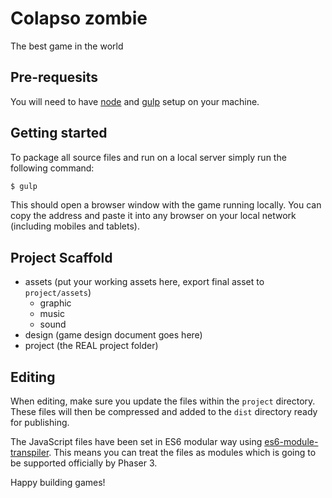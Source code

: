 # Colapso zombie

The best game in the world

## Pre-requesits

You will need to have [node][node] and [gulp][gulp] setup on your machine.

## Getting started

To package all source files and run on a local server simply run the following command:

```sh
$ gulp
```

This should open a browser window with the game running locally. You can copy the address and paste it into any browser on your local network (including mobiles and tablets).

## Project Scaffold
* assets (put your working assets here, export final asset to `project/assets`)
    - graphic
    - music
    - sound
* design (game design document goes here)
* project (the REAL project folder)

## Editing

When editing, make sure you update the files within the `project` directory. These files will then be compressed and added to the `dist` directory ready for publishing.

The JavaScript files have been set in ES6 modular way using [es6-module-transpiler][es6-module-transpiler]. This means you can treat the files as modules which is going to be supported officially by Phaser 3.

Happy building games!

[node]:       http://nodejs.org/
[gulp]:       http://gulpjs.com/
[es6-module-transpiler]: https://github.com/square/es6-module-transpiler
